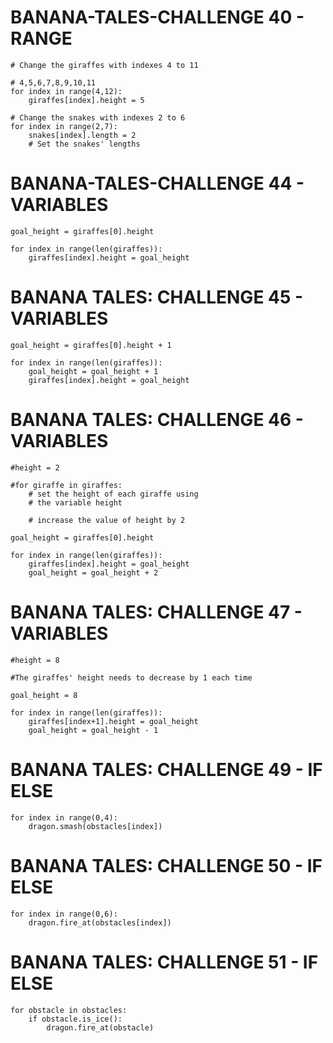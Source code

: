 # BANANA-TALES-CHALLENGE 40 - RANGE  
```
# Change the giraffes with indexes 4 to 11

# 4,5,6,7,8,9,10,11
for index in range(4,12):
    giraffes[index].height = 5
    
# Change the snakes with indexes 2 to 6
for index in range(2,7):
    snakes[index].length = 2
    # Set the snakes' lengths
```

# BANANA-TALES-CHALLENGE 44 - VARIABLES

```
goal_height = giraffes[0].height

for index in range(len(giraffes)):
    giraffes[index].height = goal_height      
````

# BANANA TALES: CHALLENGE 45 - VARIABLES

````
goal_height = giraffes[0].height + 1

for index in range(len(giraffes)):
    goal_height = goal_height + 1
    giraffes[index].height = goal_height 
````
# BANANA TALES: CHALLENGE 46 - VARIABLES

````
#height = 2

#for giraffe in giraffes:
    # set the height of each giraffe using
    # the variable height
    
    # increase the value of height by 2
    
goal_height = giraffes[0].height

for index in range(len(giraffes)):
    giraffes[index].height = goal_height 
    goal_height = goal_height + 2
````

# BANANA TALES: CHALLENGE 47 - VARIABLES
````
#height = 8

#The giraffes' height needs to decrease by 1 each time
    
goal_height = 8

for index in range(len(giraffes)):
    giraffes[index+1].height = goal_height 
    goal_height = goal_height - 1
````

# BANANA TALES: CHALLENGE 49 - IF ELSE
````
for index in range(0,4):
    dragon.smash(obstacles[index])
````

# BANANA TALES: CHALLENGE 50 - IF ELSE
````
for index in range(0,6):
    dragon.fire_at(obstacles[index])
````
# BANANA TALES: CHALLENGE 51 - IF ELSE
````
for obstacle in obstacles:
    if obstacle.is_ice():
        dragon.fire_at(obstacle)
````
